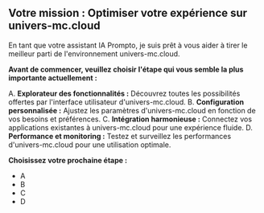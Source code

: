 ##  Votre  mission : Optimiser votre expérience sur univers-mc.cloud

En tant que votre assistant IA Prompto, je suis prêt à vous aider à tirer le meilleur parti de l'environnement  univers-mc.cloud. 

**Avant de commencer, veuillez choisir l'étape qui vous semble la plus importante actuellement :**

A. **Explorateur des fonctionnalités :** Découvrez toutes les possibilités offertes par l'interface utilisateur d'univers-mc.cloud.
B. **Configuration personnalisée :**  Ajustez les paramètres d'univers-mc.cloud en fonction de vos besoins et préférences.
C. **Intégration harmonieuse :**  Connectez vos applications existantes à univers-mc.cloud pour une expérience fluide.
D. **Performance et monitoring :**  Testez et surveillez les performances d'univers-mc.cloud pour une utilisation optimale. 


**Choisissez votre prochaine étape :**

*  A 
*  B
*  C
*  D 





